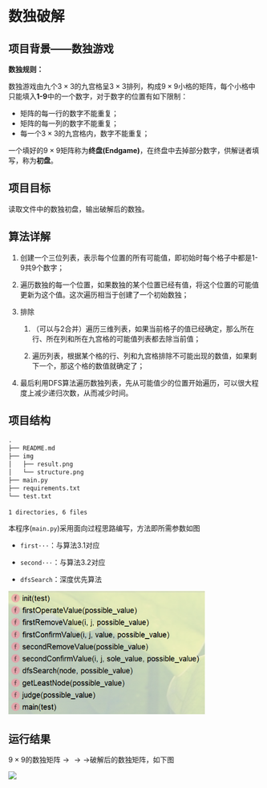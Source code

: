 # 数独破解

## 项目背景——数独游戏

**数独规则：**

数独游戏由九个$3\times3$的九宫格呈$3\times3$排列，构成$9\times9$小格的矩阵，每个小格中只能填入**1-9**中的一个数字，对于数字的位置有如下限制：

- 矩阵的每一行的数字不能重复；
- 矩阵的每一列的数字不能重复；
- 每一个$3\times3$的九宫格内，数字不能重复；

一个填好的$9\times9$矩阵称为**终盘(Endgame)**，在终盘中去掉部分数字，供解谜者填写，称为**初盘**。

## 项目目标

读取文件中的数独初盘，输出破解后的数独。

## 算法详解

1. 创建一个三位列表，表示每个位置的所有可能值，即初始时每个格子中都是1-9共9个数字；

2. 遍历数独的每一个位置，如果数独的某个位置已经有值，将这个位置的可能值更新为这个值。这次遍历相当于创建了一个初始数独；

3. 排除
   
   1. （可以与2合并）遍历三维列表，如果当前格子的值已经确定，那么所在行、所在列和所在九宫格的可能值列表都去除当前值；
   
   2. 遍历列表，根据某个格的行、列和九宫格排除不可能出现的数值，如果剩下一个，那这个格的数值就确定了；

4. 最后利用DFS算法遍历数独列表，先从可能值少的位置开始遍历，可以很大程度上减少递归次数，从而减少时间。

## 项目结构

```shell
.
├── README.md
├── img
│   ├── result.png
│   └── structure.png
├── main.py
├── requirements.txt
└── test.txt

1 directories, 6 files
```

本程序(`main.py`)采用面向过程思路编写，方法即所需参数如图

- `first···`：与算法3.1对应

- `second···`：与算法3.2对应

- `dfsSearch`：深度优先算法 

<img src="./img/structure.png" title="" alt="" width="392">

## 运行结果

$9\times9$的数独矩阵$\rightarrow\rightarrow\rightarrow$破解后的数独矩阵，如下图

![](F:\sudoku\img\result.png)
